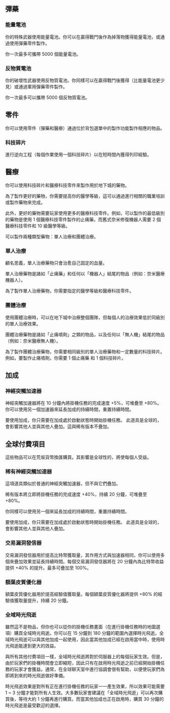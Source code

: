 ## 彈藥

### 能量電池 

你的特殊武器使用能量電池。你可以在贏得戰鬥後作為掉落物獲得能量電池，或通過使用彈藥零件製作。

你一次最多可攜帶 5000 個能量電池。

### 反物質電池 

你的破壞性武器使用反物質電池。你同樣可以在贏得戰鬥後獲得（比能量電池更少見）或通過軍用彈藥零件製作。

你一次最多可以攜帶 5000 個反物質電池。

## 零件  

你可以使用零件（彈藥和醫療）通過位於背包選單中的製作功能製作相應的物品。


### 科技碎片

進行逆向工程（每個作業使用一個科技碎片）以在短時間內獲得列印經驗。

## 醫療  

你可以使用科技碎片和醫療科技零件來製作用於地下城的藥物。

為了製作更好的藥物，你需要提高你的醫學等級，這可以通過進行相關的職業培訓或製作藥物來完成。

此外，更好的藥物需要玩家使用更多的醫療科技零件。例如，可以製作的最低級別的藥物是使用 1 個醫療科技零件製作的止痛藥，而舊式奈米修復機器人需要 2 個醫療科技零件和 10 級醫學等級。

可以製作兩種類型藥物：單人治療和團體治療。

### 單人治療  

顧名思義，單人治療藥物只會治愈自己固定的血量。

單人治療藥物是諸如「止痛藥」和任何以「機器人」結尾的物品（例如：奈米醫療機器人）。

為了製作單人治療藥物，你需要指定的醫學等級和醫療科技零件。

### 團體治療  

使用團體治療時，可以在地下城中治療整個團隊，但每個人的治療效果低於同級別的單人治療效果。

團體治療藥物是諸如「止痛噴劑」之類的物品，以及任何以「無人機」結尾的物品（例如：奈米醫療無人機）。

為了製作團體治療藥物，你需要相同級別的單人治療藥物和一定數量的科技碎片。例如，要製作止痛噴劑，你需要 1 個止痛藥 和 1 個科技碎片。 

## 加成

### 神經突觸加速器

神經突觸加速器將在 10 分鐘內將掛機任務的完成速度 +5%，可堆疊至 +80%。你可以使用另一個加速器來延長加成的持續時間，重置持續時間。

要使用加成，你只需要在加成處於啟動狀態時開始掛機任務。
此道具是全球的，會影響其他人並與其他人疊加。這與稀有版本不疊加。

## 全球付費項目

這些物品可以在荒坂貨幣換匯購買。其影響是全球性的，將使每個人受益。

### 稀有神經突觸加速器

這項道具類似於普通的神經突觸加速器，但不與它們疊加。

稀有版本將立即將掛機任務的完成速度 +40%，持續 20 分鐘，可堆疊至 +80%。

你同樣可以使用另一個來延長加成的持續時間，重置持續時間。

要使用加成，你只需要在加成處於啟動狀態時開始掛機任務。
此道具是全球的，會影響其他人並與其他人疊加。



### 交易漏洞發信器

交易漏洞發信器用於提高比特幣獲取量，其作用方式與加速器相同，你可以使用多個來疊加效果並延長持續時間。每個交易漏洞發信器將在 20 分鐘內為比特幣收益提供 +40% 的提升。最多可疊加至 100%。

### 額葉皮質優化器

額葉皮質優化器用於提高經驗值獲取量。每個額葉皮質優化器將提供 +80% 的經驗值獲取量提升，持續 20 分鐘。

### 全域時光飛逝

雖然這不是物品，但你也可以從你的掛機任務畫面（在進行掛機任務時的地圖選項）購買全域時光飛逝。你可以在 15 分鐘到 180 分鐘的範圍內選擇時光飛逝。全域時光飛逝可以與其他加成一起使用，因此當其他加成已經在啟用當中時，使用時光飛逝能達到更大的效益。

與所有其他付費項目一樣，全域時光飛逝將對於伺服器上的每個玩家生效。但是，由於玩家們的掛機時間會立即縮短，因此只有在啟用時光飛逝之前已經開始掛機任務的玩家才會獲益。通常，在全球聊天室中進行協調會很有幫助，以便使玩家們為即將到來的時光飛逝做好準備。

時光飛逝效果是對所有正在進行掛機任務的玩家一一產生效果，所以效果可能需要 1 ~ 3 分鐘才能對所有人生效。大多數玩家會建議在「全域時光飛逝」可以再次購買後，等待大約 1 分鐘再進行購買。而當其他加成也正在啟用時，購買 30 分鐘的時光飛逝是最受歡迎的選擇。
